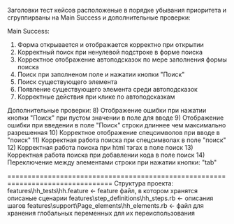 Заголовки тест кейсов расположеные в порядке убывания приоритета и сгруппирваны на Main Success и дополнительные проверки:

Main Success:
1) Форма открывается и отображается корректно при открытии
2) Корректный поиск при ненулевой подстроке в форме поиска 
3) Корректное отображение автоподсказок по мере заполнения формы поиска
4) Поиск при заполненом поле и нажатии кнопки "Поиск"
5) Поиск существующего элемента
6) Появление существующего элемента среди автоподсказок
7) Корректные действия при клике по автоподсказкам

Дополнительные проверки:
8) Отображение ошибки при нажатии кнопки "Поиск" при пустом значении в поле для вводе
9) Отображение ошибки при введении в поле "Поиск" строки длиннее чем максимально разрешенная
10) Корректное отображение спецсимволов при вводе в "поиск" 
11) Корректная работа поиска при спецсимволах в поле "поиск"
12) Корректная работа поиска при html тэгах в поле поиск
13) Корректная работа поиска при добавлении кода в поле поиск
14) Переключение между элементами строки при нажатии кнопки: "tab"

================================================================================
Структура проекта:
features\hh_tests\hh.feature <- feature файл, в котором хранятся описаные сценарии
features\step_definitions\hh_steps.rb <- описания шагов
features\support\Page_elements\hh_elements.rb <- файл для хранения глобальных переменных для их переиспользования
